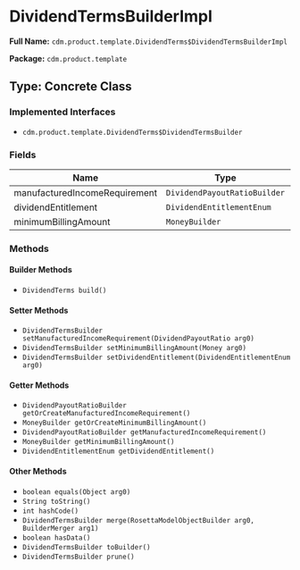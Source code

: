 # DividendTermsBuilderImpl

**Full Name:** `cdm.product.template.DividendTerms$DividendTermsBuilderImpl`

**Package:** `cdm.product.template`

## Type: Concrete Class

### Implemented Interfaces

- `cdm.product.template.DividendTerms$DividendTermsBuilder`

### Fields

| Name | Type | Description |
|------|------|-------------|
| manufacturedIncomeRequirement | `DividendPayoutRatioBuilder` |  |
| dividendEntitlement | `DividendEntitlementEnum` |  |
| minimumBillingAmount | `MoneyBuilder` |  |

### Methods

#### Builder Methods

- `DividendTerms build()`

#### Setter Methods

- `DividendTermsBuilder setManufacturedIncomeRequirement(DividendPayoutRatio arg0)`
- `DividendTermsBuilder setMinimumBillingAmount(Money arg0)`
- `DividendTermsBuilder setDividendEntitlement(DividendEntitlementEnum arg0)`

#### Getter Methods

- `DividendPayoutRatioBuilder getOrCreateManufacturedIncomeRequirement()`
- `MoneyBuilder getOrCreateMinimumBillingAmount()`
- `DividendPayoutRatioBuilder getManufacturedIncomeRequirement()`
- `MoneyBuilder getMinimumBillingAmount()`
- `DividendEntitlementEnum getDividendEntitlement()`

#### Other Methods

- `boolean equals(Object arg0)`
- `String toString()`
- `int hashCode()`
- `DividendTermsBuilder merge(RosettaModelObjectBuilder arg0, BuilderMerger arg1)`
- `boolean hasData()`
- `DividendTermsBuilder toBuilder()`
- `DividendTermsBuilder prune()`

